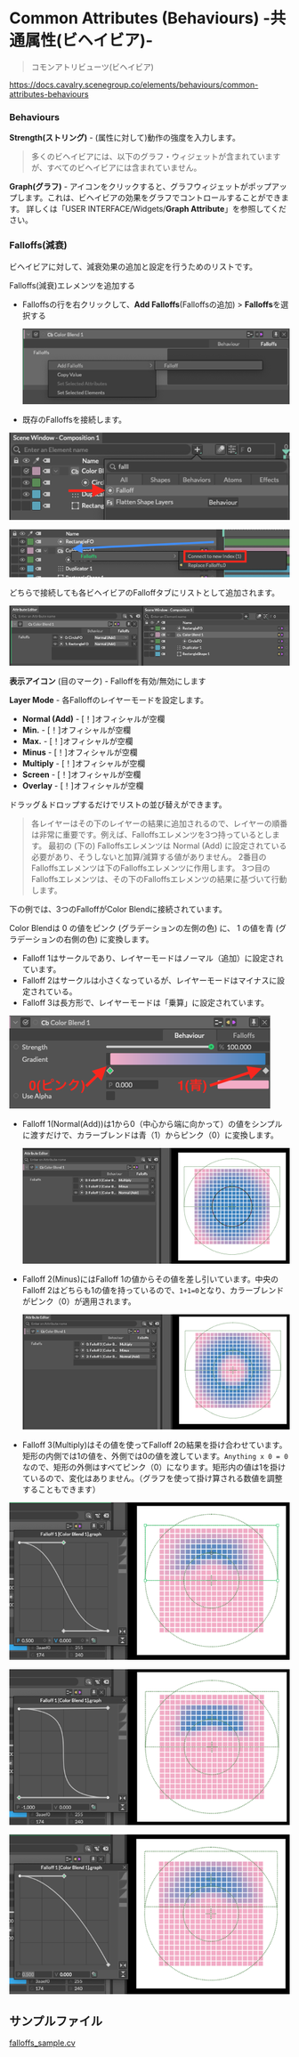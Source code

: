 # Common Attributes (Behaviours) -共通属性(ビヘイビア)-

> コモンアトリビューツ(ビヘイビア)

https://docs.cavalry.scenegroup.co/elements/behaviours/common-attributes-behaviours  

### Behaviours

**Strength(ストリング)** - (属性に対して)動作の強度を入力します。

>  多くのビヘイビアには、以下のグラフ・ウィジェットが含まれていますが、すべてのビヘイビアには含まれていません。

**Graph(グラフ)** - アイコンをクリックすると、グラフウィジェットがポップアップします。これは、ビヘイビアの効果をグラフでコントロールすることができます。
詳しくは「USER INTERFACE/Widgets/**Graph Attribute**」を参照してください。

### Falloffs(減衰)

ビヘイビアに対して、減衰効果の追加と設定を行うためのリストです。

Falloffs(減衰)エレメンツを追加する

- Falloffsの行を右クリックして、**Add Falloffs**(Falloffsの追加) > **Falloffs**を選択する

  ![スクリーンショット 2020-06-28 14.09.08](_commonattributes.assets/falloffs01.png)

- 既存のFalloffsを接続します。

![スクリーンショット 2020-06-28 14.13.09](_commonattributes.assets/falloffs02.png)

![スクリーンショット 2020-06-28 14.14.27](_commonattributes.assets/falloffs03.png)

どちらで接続しても各ビヘイビアのFalloffタブにリストとして追加されます。

![スクリーンショット 2020-06-28 14.16.58](_commonattributes.assets/falloffs04.png)

**表示アイコン** (目のマーク) - Falloffを有効/無効にします

**Layer Mode** - 各Falloffのレイヤーモードを設定します。

- **Normal (Add)** - [！]オフィシャルが空欄
- **Min.** - [！]オフィシャルが空欄
- **Max.** - [！]オフィシャルが空欄
- **Minus** - [！]オフィシャルが空欄
- **Multiply** - [！]オフィシャルが空欄
- **Screen** - [！]オフィシャルが空欄
- **Overlay** - [！]オフィシャルが空欄

ドラッグ＆ドロップするだけでリストの並び替えができます。

> 各レイヤーはその下のレイヤーの結果に追加されるので、レイヤーの順番は非常に重要です。例えば、Falloffsエレメンツを3つ持っているとします。
> 最初の (下の) Falloffsエレメンツは Normal (Add) に設定されている必要があり、そうしないと加算/減算する値がありません。
> 2番目のFalloffsエレメンツは下のFalloffsエレメンツに作用します。
> 3つ目のFalloffsエレメンツは、その下のFalloffsエレメンツの結果に基づいて行動します。

下の例では、3つのFalloffがColor Blendに接続されています。

Color Blendは 0 の値をピンク (グラデーションの左側の色) に、 1 の値を青 (グラデーションの右側の色) に変換します。

- Falloff 1はサークルであり、レイヤーモードはノーマル（追加）に設定されています。
- Falloff 2はサークルは小さくなっているが、レイヤーモードはマイナスに設定されている。
- Falloff 3は長方形で、レイヤーモードは「乗算」に設定されています。

![スクリーンショット 2020-06-28 18.46.27](_commonattributes.assets/falloffs05.png)

- Falloff 1(Normal(Add))は1から0（中心から端に向かって）の値をシンプルに渡すだけで、カラーブレンドは青（1）からピンク（0）に変換します。

  ![スクリーンショット 2020-06-28 18.52.16](_commonattributes.assets/falloffs06.png)

- Falloff 2(Minus)にはFalloff 1の値からその値を差し引いています。中央のFalloff 2はどちらも1の値を持っているので、`1+1=0`となり、カラーブレンドがピンク（0）が適用されます。

  ![スクリーンショット 2020-06-28 18.53.10](_commonattributes.assets/falloffs07.png)

- Falloff 3(Multiply)はその値を使ってFalloff 2の結果を掛け合わせています。矩形の内側では1の値を、外側では0の値を渡しています。`Anything x 0 = 0`なので、矩形の外側はすべてピンク（0）になります。矩形内の値は1を掛けているので、変化はありません。（グラフを使って掛け算される数値を調整することもできます）

![スクリーンショット 2020-06-28 19.07.00](_commonattributes.assets/falloffs08.png)

![スクリーンショット 2020-06-28 19.07.50](_commonattributes.assets/falloffs09.png)

![スクリーンショット 2020-06-28 19.11.31](_commonattributes.assets/falloffs10.png)

## サンプルファイル

[falloffs_sample.cv](_commonattributes.assets/falloffs_sample.cv)